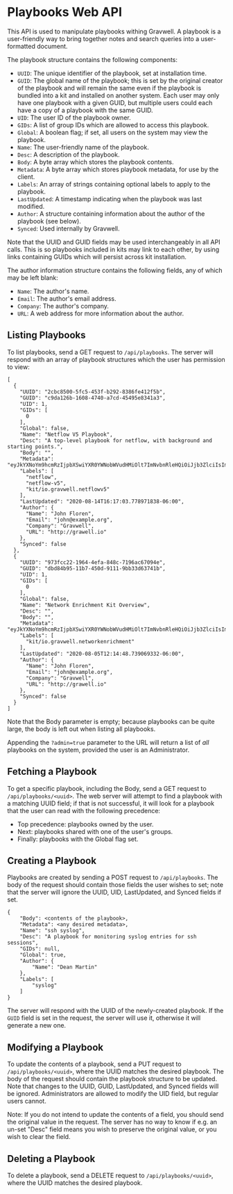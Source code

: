 # Playbooks Web API

This API is used to manipulate playbooks withing Gravwell. A playbook is a user-friendly way to bring together notes and search queries into a user-formatted document.

The playbook structure contains the following components:

* `UUID`: The unique identifier of the playbook, set at installation time.
* `GUID`: The global name of the playbook; this is set by the original creator of the playbook and will remain the same even if the playbook is bundled into a kit and installed on another system. Each user may only have one playbook with a given GUID, but multiple users could each have a copy of a playbook with the same GUID.
* `UID`: The user ID of the playbook owner.
* `GIDs`: A list of group IDs which are allowed to access this playbook.
* `Global`: A boolean flag; if set, all users on the system may view the playbook.
* `Name`: The user-friendly name of the playbook.
* `Desc`: A description of the playbook.
* `Body`: A byte array which stores the playbook contents.
* `Metadata`: A byte array which stores playbook metadata, for use by the client.
* `Labels`: An array of strings containing optional labels to apply to the playbook.
* `LastUpdated`: A timestamp indicating when the playbook was last modified.
* `Author`: A structure containing information about the author of the playbook (see below).
* `Synced`: Used internally by Gravwell.

Note that the UUID and GUID fields may be used interchangeably in all API calls. This is so playbooks included in kits may link to each other, by using links containing GUIDs which will persist across kit installation.

The author information structure contains the following fields, any of which may be left blank:

* `Name`: The author's name.
* `Email`: The author's email address.
* `Company`: The author's company.
* `URL`: A web address for more information about the author.

## Listing Playbooks

To list playbooks, send a GET request to `/api/playbooks`. The server will respond with an array of playbook structures which the user has permission to view:

```
[
  {
    "UUID": "2cbc8500-5fc5-453f-b292-8386fe412f5b",
    "GUID": "c9da126b-1608-4740-a7cd-45495e8341a3",
    "UID": 1,
    "GIDs": [
      0
    ],
    "Global": false,
    "Name": "Netflow V5 Playbook",
    "Desc": "A top-level playbook for netflow, with background and starting points.",
    "Body": "",
    "Metadata": "eyJkYXNoYm9hcmRzIjpbXSwiYXR0YWNobWVudHMiOlt7ImNvbnRleHQiOiJjb3ZlciIsImZpbGVHVUlEIjoiNDhjNmIwZWYtNmU3Ni00MjA4LWJjYTctMGI5NWU0NzAwYmRkIiwidHlwZSI6ImltYWdlIn1dfQ==",
    "Labels": [
      "netflow",
      "netflow-v5",
      "kit/io.gravwell.netflowv5"
    ],
    "LastUpdated": "2020-08-14T16:17:03.778971838-06:00",
    "Author": {
      "Name": "John Floren",
      "Email": "john@example.org",
      "Company": "Gravwell",
      "URL": "http://grawell.io"
    },
    "Synced": false
  },
  {
    "UUID": "973fcc22-1964-4efa-848c-7196ac67094e",
    "GUID": "dbd84b95-11b7-450d-9111-9bb33d63741b",
    "UID": 1,
    "GIDs": [
      0
    ],
    "Global": false,
    "Name": "Network Enrichment Kit Overview",
    "Desc": "",
    "Body": "",
    "Metadata": "eyJkYXNoYm9hcmRzIjpbXSwiYXR0YWNobWVudHMiOlt7ImNvbnRleHQiOiJjb3ZlciIsImZpbGVHVUlEIjoiOGIwZjQzMjItOTY1My00OTQyLWJkODctY2Y4ZWM5NjZmNmFmIiwidHlwZSI6ImltYWdlIn1dfQ==",
    "Labels": [
      "kit/io.gravwell.networkenrichment"
    ],
    "LastUpdated": "2020-08-05T12:14:48.739069332-06:00",
    "Author": {
      "Name": "John Floren",
      "Email": "john@example.org",
      "Company": "Gravwell",
      "URL": "http://grawell.io"
    },
    "Synced": false
  }
]
```

Note that the Body parameter is empty; because playbooks can be quite large, the body is left out when listing all playbooks.

Appending the `?admin=true` parameter to the URL will return a list of *all* playbooks on the system, provided the user is an Administrator.

## Fetching a Playbook

To get a specific playbook, including the Body, send a GET request to `/api/playbooks/<uuid>`. The web server will attempt to find a playbook with a matching UUID field; if that is not successful, it will look for a playbook that the user can read with the following precedence:

* Top precedence: playbooks owned by the user.
* Next: playbooks shared with one of the user's groups.
* Finally: playbooks with the Global flag set.

## Creating a Playbook

Playbooks are created by sending a POST request to `/api/playbooks`. The body of the request should contain those fields the user wishes to set; note that the server will ignore the UUID, UID, LastUpdated, and Synced fields if set.

```
{
    "Body": <contents of the playbook>,
	"Metadata": <any desired metadata>,
    "Name": "ssh syslog",
    "Desc": "A playbook for monitoring syslog entries for ssh sessions",
    "GIDs": null,
    "Global": true,
	"Author": {
		"Name": "Dean Martin"
	},
    "Labels": [
        "syslog"
    ]
}
```

The server will respond with the UUID of the newly-created playbook. If the `GUID` field is set in the request, the server will use it, otherwise it will generate a new one.

## Modifying a Playbook

To update the contents of a playbook, send a PUT request to `/api/playbooks/<uuid>`, where the UUID matches the desired playbook. The body of the request should contain the playbook structure to be updated. Note that changes to the UUID, GUID, LastUpdated, and Synced fields will be ignored. Administrators are allowed to modify the UID field, but regular users cannot.

Note: If you do not intend to update the contents of a field, you should send the original value in the request. The server has no way to know if e.g. an un-set "Desc" field means you wish to preserve the original value, or you wish to clear the field.

## Deleting a Playbook

To delete a playbook, send a DELETE request to `/api/playbooks/<uuid>`, where the UUID matches the desired playbook.